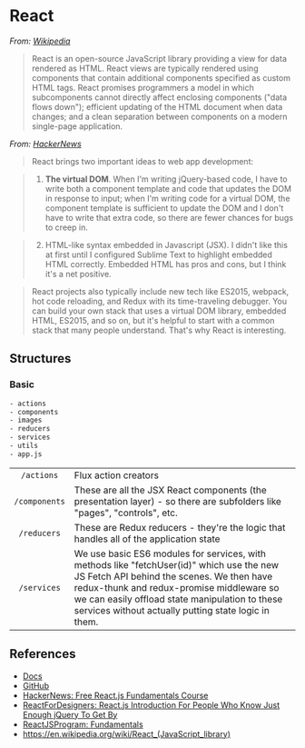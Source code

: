 # React

*From: [Wikipedia]()*

> React is an open-source JavaScript library providing a view for data rendered as HTML. React views are typically rendered using components that contain additional components specified as custom HTML tags. React promises programmers a model in which subcomponents cannot directly affect enclosing components ("data flows down"); efficient updating of the HTML document when data changes; and a clean separation between components on a modern single-page application.

*From: [HackerNews](https://news.ycombinator.com/item?id=11204481)*

> React brings two important ideas to web app development:

> 1.  **The virtual DOM**. When I'm writing jQuery-based code, I have to write both a component template and code that updates the DOM in response to input; when I'm writing code for a virtual DOM, the component template is sufficient to update the DOM and I don't have to write that extra code, so there are fewer chances for bugs to creep in.

> 2.  HTML-like syntax embedded in Javascript (JSX). I didn't like this at first until I configured Sublime Text to highlight embedded HTML correctly. Embedded HTML has pros and cons, but I think it's a net positive.

> React projects also typically include new tech like ES2015, webpack, hot code reloading, and Redux with its time-traveling debugger. You can build your own stack that uses a virtual DOM library, embedded HTML, ES2015, and so on, but it's helpful to start with a common stack that many people understand. That's why React is interesting.

## Structures

### Basic

```sh
- actions
- components
- images
- reducers
- services
- utils
- app.js
```

|               |                                                                                                                                                                                                                                                                                              |
|:-------------:|:---------------------------------------------------------------------------------------------------------------------------------------------------------------------------------------------------------------------------------------------------------------------------------------------|
|  `/actions`   | Flux action creators                                                                                                                                                                                                                                                                         |
| `/components` | These are all the JSX React components (the presentation layer) - so there are subfolders like "pages", "controls", etc.                                                                                                                                                                     |
|  `/reducers`  | These are Redux reducers - they're the logic that handles all of the application state                                                                                                                                                                                                       |
|  `/services`  | We use basic ES6 modules for services, with methods like "fetchUser(id)" which use the new JS Fetch API behind the scenes. We then have redux-thunk and redux-promise middleware so we can easily offload state manipulation to these services without actually putting state logic in them. |

## References

-   [Docs](https://facebook.github.io/react/docs/getting-started.html)
-   [GitHub](https://facebook.github.io/react)
-   [HackerNews: Free React.js Fundamentals Course](https://news.ycombinator.com/item?id=11204481)
-   [ReactForDesigners: React.js Introduction For People Who Know Just Enough jQuery To Get By](http://reactfordesigners.com/labs/reactjs-introduction-for-people-who-know-just-enough-jquery-to-get-by/)
-   [ReactJSProgram: Fundamentals](http://courses.reactjsprogram.com/courses/reactjsfundamentals)
-   <https://en.wikipedia.org/wiki/React_(JavaScript_library)>
